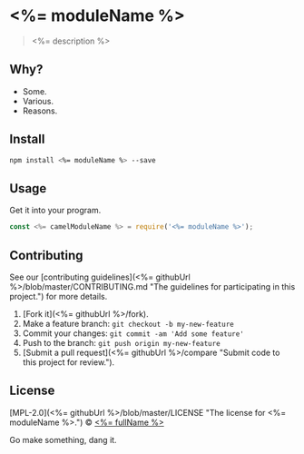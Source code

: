 # <%= moduleName %>

> <%= description %>

## Why?

 - Some.
 - Various.
 - Reasons.

## Install

```sh
npm install <%= moduleName %> --save
```

## Usage

Get it into your program.

```js
const <%= camelModuleName %> = require('<%= moduleName %>');
```

## Contributing

See our [contributing guidelines](<%= githubUrl %>/blob/master/CONTRIBUTING.md "The guidelines for participating in this project.") for more details.

1. [Fork it](<%= githubUrl %>/fork).
2. Make a feature branch: `git checkout -b my-new-feature`
3. Commit your changes: `git commit -am 'Add some feature'`
4. Push to the branch: `git push origin my-new-feature`
5. [Submit a pull request](<%= githubUrl %>/compare "Submit code to this project for review.").

## License

[MPL-2.0](<%= githubUrl %>/blob/master/LICENSE "The license for <%= moduleName %>.") © [<%= fullName %>](<%= website %> "Author of <%= moduleName %>.")

Go make something, dang it.
